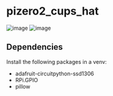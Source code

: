 # pizero2_cups_hat
![image](https://github.com/mjneri/pizero2_cups_hat/assets/56290324/ac029d3c-a8e9-4e62-803d-ba4f8788ae1b)
![image](https://github.com/mjneri/pizero2_cups_hat/assets/56290324/3b3b2813-f80f-4a0d-a75f-ff80f47c2b20)


## Dependencies
Install the following packages in a venv:
- adafruit-circuitpython-ssd1306
- RPi.GPIO
- pillow
